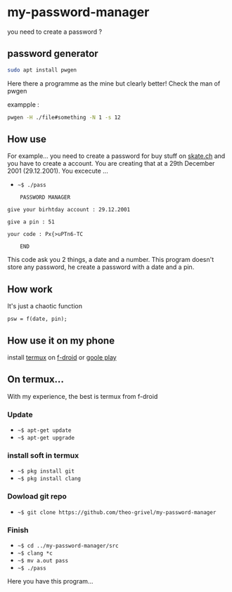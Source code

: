 # my-password-manager

you need to create a password ?

## password generator

```sh
sudo apt install pwgen
```
Here there a programme as the mine but clearly better!
Check the man of pwgen

exampple :
```sh
pwgen -H ./file#something -N 1 -s 12
```

## How use

For example... you need to create a password for buy stuff on [skate.ch](https://www.skate.ch)
and you have to create a account. You are creating that at a 29th December 2001 (29.12.2001).
You excecute ...
* ```~$ ./pass``` 
```shell
	PASSWORD MANAGER

give your birhtday account : 29.12.2001

give a pin : 51

your code : Px{>uPTn6-TC

	END
```

This code ask you 2 things, a date and a number. 
This program doesn't store any password, 
he create a password with a date and a pin.


## How work

It's just a chaotic function
```
psw = f(date, pin);
```


## How use it on my phone

install 
[termux](https://play.google.com/store/apps/details?id=com.termux)
on 
[f-droid](https://f-droid.org/packages/com.termux/) 
or 
[goole play](https://play.google.com/store/apps/details?id=com.termux) 


## On termux...

With my experience, the best is termux from f-droid

### Update

* ```~$ apt-get update```
* ```~$ apt-get upgrade```


### install soft in termux

* ```~$ pkg install git```
* ```~$ pkg install clang```


### Dowload git repo

* ```~$ git clone https://github.com/theo-grivel/my-password-manager```

### Finish

* ```~$ cd ../my-password-manager/src```
* ```~$ clang *c```
* ```~$ mv a.out pass```
* ```~$ ./pass```

Here you have this program...
